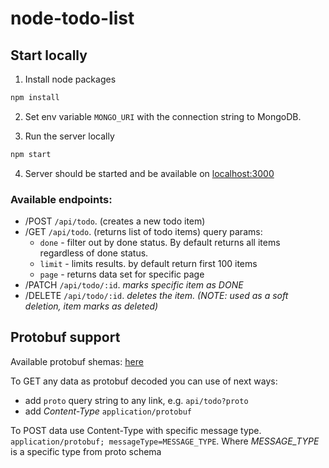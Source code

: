 # node-todo-list



## Start locally

1. Install node packages
``` sh
npm install
```

2. Set env variable `MONGO_URI` with the connection string to MongoDB.

3. Run the server locally
``` sh
npm start
```

4. Server should be started and be available on [localhost:3000](http://localhost:3000)

### Available endpoints:
  - /POST `/api/todo`.  (creates a new todo item)
  - /GET `/api/todo`. (returns list of todo items)
  query params:
    * `done`  - filter out by done status. By default returns all items regardless of done status.
    * `limit` - limits results. by default return first 100 items
    * `page`  - returns data set for specific page
  - /PATCH `/api/todo/:id`. *marks specific item as DONE*
  - /DELETE `/api/todo/:id`. *deletes the item. (NOTE: used as a soft deletion, item marks as deleted)* 

## Protobuf support
Available protobuf shemas: [here](proto/todo.proto)

To GET any data as protobuf decoded you can use of next ways:
 - add `proto` query string to any link, e.g. `api/todo?proto`
 - add *Content-Type* `application/protobuf`
 
To POST data use Content-Type with specific message type. `application/protobuf; messageType=MESSAGE_TYPE`. Where *MESSAGE_TYPE* is a specific type from proto schema
